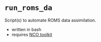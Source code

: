 # `run_roms_da`

Script(s) to automate ROMS data assimilation.
 * written in bash 
 * requires [NCO toolkit](http://nco.sourceforge.net/)
